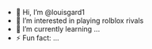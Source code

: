 - 👋 Hi, I’m @louisgard1
- 👀 I’m interested in playing rolblox rivals
- 🌱 I’m currently learning ...
- ⚡ Fun fact: ...

<!---
louisgard1/louisgard1 is a ✨ special ✨ repository because its `README.md` (this file) appears on your GitHub profile.
You can click the Preview link to take a look at your changes.
--->
